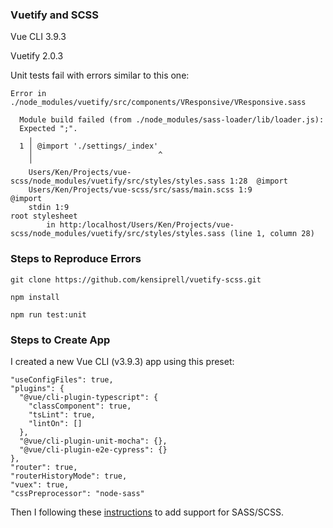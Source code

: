 ### Vuetify and SCSS

Vue CLI 3.9.3

Vuetify 2.0.3

Unit tests fail with errors similar to this one:

```
Error in ./node_modules/vuetify/src/components/VResponsive/VResponsive.sass

  Module build failed (from ./node_modules/sass-loader/lib/loader.js):
  Expected ";".
    ╷
  1 │ @import './settings/_index'
    │                            ^
    ╵
    Users/Ken/Projects/vue-scss/node_modules/vuetify/src/styles/styles.sass 1:28  @import
    Users/Ken/Projects/vue-scss/src/sass/main.scss 1:9                            @import
    stdin 1:9                                                                     root stylesheet
        in http:/localhost/Users/Ken/Projects/vue-scss/node_modules/vuetify/src/styles/styles.sass (line 1, column 28)

```

### Steps to Reproduce Errors

```
git clone https://github.com/kensiprell/vuetify-scss.git  

npm install

npm run test:unit
```   

### Steps to Create App 

I created a new Vue CLI (v3.9.3) app using this preset:

```
"useConfigFiles": true,
"plugins": {
  "@vue/cli-plugin-typescript": {
    "classComponent": true,
    "tsLint": true,
    "lintOn": []
  },
  "@vue/cli-plugin-unit-mocha": {},
  "@vue/cli-plugin-e2e-cypress": {}
},
"router": true,
"routerHistoryMode": true,
"vuex": true,
"cssPreprocessor": "node-sass"
```

Then I following these [instructions](https://vuetifyjs.com/en/customization/sass-variables) to add support for SASS/SCSS.


